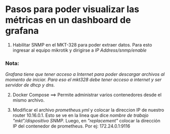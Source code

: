 # Pasos para poder visualizar las métricas en un dashboard de grafana

1. Habilitar SNMP en el MKT-328 para poder extraer datos. Para esto ingresar al equipo mikrotik y dirigirse a 
*IP Address/snmp/enable*

### Nota:
*Grafana tiene que tener acceso a Internet para poder descargar archivos al momento de iniciar.*
*Para eso el mkt328 debe tener acceso a internet y ser servidor de dhcp y dns.*

2. Docker Compose ==> Permite administrar varios contenedores desde el mismo archivo.

3. Modificar el archivo _prometheus.yml_ y colocar la direccion IP de nuestro router 10.16.0.1. Esto se ve en la linea que dice
 _nombre de trabajo "mkt"/dispositivo SNMP_. Luego, en _"replacement"_ colocar la dirección IP del contenedor de prometheus. Por ej: 172.24.0.1:9116


